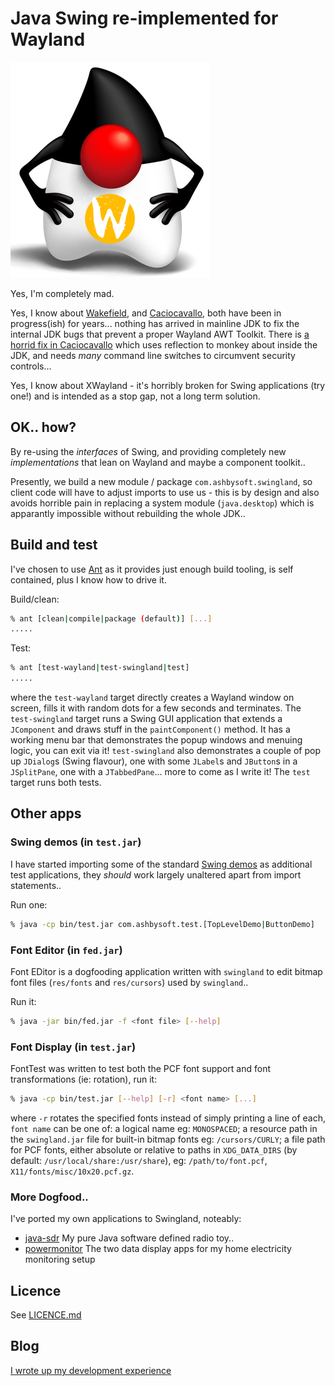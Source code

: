 # Java Swing re-implemented for Wayland

![Duke sporting a Wayland logo](res/swingland-duke-wayland.png)

Yes, I'm completely mad.

Yes, I know about [Wakefield](https://wiki.openjdk.org/display/wakefield/OpenJDK+Project+Wakefield+-+Wayland+desktop+support+for+JDK+on+Linux),
and [Caciocavallo](https://github.com/CaciocavalloSilano/caciocavallo), both have been in progress(ish) for years... nothing has arrived in
mainline JDK to fix the internal JDK bugs that prevent a proper Wayland AWT Toolkit. There is
[a horrid fix in Caciocavallo](https://github.com/CaciocavalloSilano/caciocavallo/blob/master/cacio-tta/src/main/java/com/github/caciocavallosilano/cacio/ctc/junit/CacioExtension.java)
which uses reflection to monkey about inside the JDK, and needs *many* command line switches to circumvent security controls...

Yes, I know about XWayland - it's horribly broken for Swing applications (try one!) and is intended as a stop gap, not a long term solution.

## OK.. how?

By re-using the _interfaces_ of Swing, and providing completely new _implementations_ that lean on Wayland and maybe a component toolkit..

Presently, we build a new module / package `com.ashbysoft.swingland`, so client code will have to adjust imports to use us - this is by design
and also avoids horrible pain in replacing a system module (`java.desktop`) which is apparantly impossible without rebuilding the whole JDK..

## Build and test

I've chosen to use [Ant](https://ant.apache.org) as it provides just enough build tooling, is self contained, plus I know how to drive it.

Build/clean:
```bash
% ant [clean|compile|package (default)] [...]
.....
```

Test:
```bash
% ant [test-wayland|test-swingland|test]
.....
```

where the `test-wayland` target directly creates a Wayland window on screen, fills it with random dots for a few seconds and terminates.
The `test-swingland` target runs a Swing GUI application that extends a `JComponent` and draws stuff in the `paintComponent()` method.
It has a working menu bar that demonstrates the popup windows and menuing logic, you can exit via it! `test-swingland` also demonstrates
a couple of pop up `JDialog`s (Swing flavour), one with some `JLabel`s and `JButton`s in a `JSplitPane`, one with a `JTabbedPane`...
more to come as I write it! The `test` target runs both tests.

## Other apps

### Swing demos (in `test.jar`)

I have started importing some of the standard [Swing demos](https://docs.oracle.com/javase/tutorial/uiswing/components/index.html) as additional
test applications, they _should_ work largely unaltered apart from import statements..

Run one:
```bash
% java -cp bin/test.jar com.ashbysoft.test.[TopLevelDemo|ButtonDemo]
```

### Font Editor (in `fed.jar`)

Font EDitor is a dogfooding application written with `swingland` to edit bitmap font files (`res/fonts` and `res/cursors`) used by `swingland`..

Run it:
```bash
% java -jar bin/fed.jar -f <font file> [--help]
```

### Font Display (in `test.jar`)

FontTest was written to test both the PCF font support and font transformations (ie: rotation), run it:
```bash
% java -cp bin/test.jar [--help] [-r] <font name> [...]
```
where `-r` rotates the specified fonts instead of simply printing a line of each, `font name` can be one of: a logical name eg: `MONOSPACED`;
a resource path in the `swingland.jar` file for built-in bitmap fonts eg: `/cursors/CURLY`; a file path for PCF fonts, either absolute or
relative to paths in `XDG_DATA_DIRS` (by default: `/usr/local/share:/usr/share`), eg: `/path/to/font.pcf`, `X11/fonts/misc/10x20.pcf.gz`.

### More Dogfood..

I've ported my own applications to Swingland, noteably:
 * [java-sdr](https://github.com/phlash/java-sdr) My pure Java software defined radio toy..
 * [powermonitor](https://github.com/phlash/powermonitor) The two data display apps for my home electricity monitoring setup

## Licence

See [LICENCE.md](LICENCE.md)

## Blog

[I wrote up my development experience](https://www.ashbysoft.com/articles/swingland/)